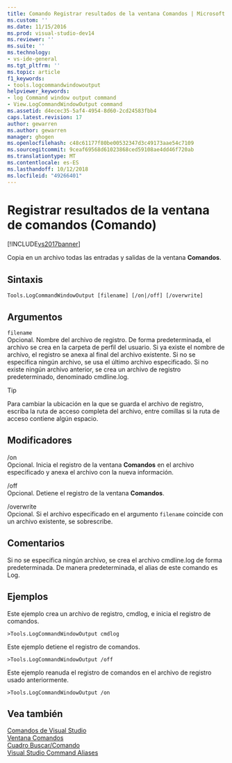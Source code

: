 ```yaml
---
title: Comando Registrar resultados de la ventana Comandos | Microsoft Docs
ms.custom: ''
ms.date: 11/15/2016
ms.prod: visual-studio-dev14
ms.reviewer: ''
ms.suite: ''
ms.technology:
- vs-ide-general
ms.tgt_pltfrm: ''
ms.topic: article
f1_keywords:
- tools.logcommandwindowoutput
helpviewer_keywords:
- log Command window output command
- View.LogCommandWindowOutput command
ms.assetid: d4ecec35-5af4-4954-8d60-2cd24583fbb4
caps.latest.revision: 17
author: gewarren
ms.author: gewarren
manager: ghogen
ms.openlocfilehash: c48c61177f80be00532347d3c49173aae54c7109
ms.sourcegitcommit: 9ceaf69568d61023868ced59108ae4dd46f720ab
ms.translationtype: MT
ms.contentlocale: es-ES
ms.lasthandoff: 10/12/2018
ms.locfileid: "49266401"
---
```

# <a name="log-command-window-output-command"></a>Registrar resultados de la ventana de comandos (Comando)
[!INCLUDE[vs2017banner](../../includes/vs2017banner.md)]

  
Copia en un archivo todas las entradas y salidas de la ventana **Comandos**.  
  
## <a name="syntax"></a>Sintaxis  
  
```  
Tools.LogCommandWindowOutput [filename] [/on|/off] [/overwrite]  
```  
  
## <a name="arguments"></a>Argumentos  
 `filename`  
 Opcional. Nombre del archivo de registro. De forma predeterminada, el archivo se crea en la carpeta de perfil del usuario. Si ya existe el nombre de archivo, el registro se anexa al final del archivo existente. Si no se especifica ningún archivo, se usa el último archivo especificado. Si no existe ningún archivo anterior, se crea un archivo de registro predeterminado, denominado cmdline.log.  
  
> [!TIP]
>  Para cambiar la ubicación en la que se guarda el archivo de registro, escriba la ruta de acceso completa del archivo, entre comillas si la ruta de acceso contiene algún espacio.  
  
## <a name="switches"></a>Modificadores  
 /on  
 Opcional. Inicia el registro de la ventana **Comandos** en el archivo especificado y anexa el archivo con la nueva información.  
  
 /off  
 Opcional. Detiene el registro de la ventana **Comandos**.  
  
 /overwrite  
 Opcional. Si el archivo especificado en el argumento `filename` coincide con un archivo existente, se sobrescribe.  
  
## <a name="remarks"></a>Comentarios  
 Si no se especifica ningún archivo, se crea el archivo cmdline.log de forma predeterminada. De manera predeterminada, el alias de este comando es Log.  
  
## <a name="examples"></a>Ejemplos  
 Este ejemplo crea un archivo de registro, cmdlog, e inicia el registro de comandos.  
  
```  
>Tools.LogCommandWindowOutput cmdlog  
```  
  
 Este ejemplo detiene el registro de comandos.  
  
```  
>Tools.LogCommandWindowOutput /off  
```  
  
 Este ejemplo reanuda el registro de comandos en el archivo de registro usado anteriormente.  
  
```  
>Tools.LogCommandWindowOutput /on  
```  
  
## <a name="see-also"></a>Vea también  
 [Comandos de Visual Studio](../../ide/reference/visual-studio-commands.md)   
 [Ventana Comandos](../../ide/reference/command-window.md)   
 [Cuadro Buscar/Comando](../../ide/find-command-box.md)   
 [Visual Studio Command Aliases](../../ide/reference/visual-studio-command-aliases.md)



